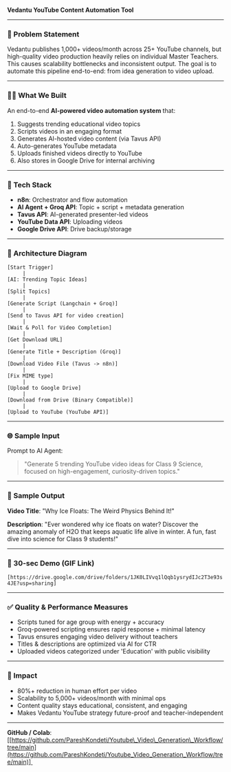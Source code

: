 **Vedantu YouTube Content Automation Tool**

---

### 🚀 Problem Statement

Vedantu publishes 1,000+ videos/month across 25+ YouTube channels, but high-quality video production heavily relies on individual Master Teachers. This causes scalability bottlenecks and inconsistent output. The goal is to automate this pipeline end-to-end: from idea generation to video upload.

---

### 🧑‍💻 What We Built

An end-to-end **AI-powered video automation system** that:

1. Suggests trending educational video topics
2. Scripts videos in an engaging format
3. Generates AI-hosted video content (via Tavus API)
4. Auto-generates YouTube metadata
5. Uploads finished videos directly to YouTube
6. Also stores in Google Drive for internal archiving

---

### 🧰 Tech Stack

* **n8n**: Orchestrator and flow automation
* **AI Agent + Groq API**: Topic + script + metadata generation
* **Tavus API**: AI-generated presenter-led videos
* **YouTube Data API**: Uploading videos
* **Google Drive API**: Drive backup/storage

---

### 🔹 Architecture Diagram

```
[Start Trigger]
     |
[AI: Trending Topic Ideas]
     |
[Split Topics]
     |
[Generate Script (Langchain + Groq)]
     |
[Send to Tavus API for video creation]
     |
[Wait & Poll for Video Completion]
     |
[Get Download URL]
     |
[Generate Title + Description (Groq)]
     |
[Download Video File (Tavus -> n8n)]
     |
[Fix MIME type]
     |
[Upload to Google Drive]
     |
[Download from Drive (Binary Compatible)]
     |
[Upload to YouTube (YouTube API)]
```

---

### 🌐 Sample Input

Prompt to AI Agent:

> "Generate 5 trending YouTube video ideas for Class 9 Science, focused on high-engagement, curiosity-driven topics."

---

### 📄 Sample Output

**Video Title**: "Why Ice Floats: The Weird Physics Behind It!"

**Description**:
"Ever wondered why ice floats on water? Discover the amazing anomaly of H2O that keeps aquatic life alive in winter. A fun, fast dive into science for Class 9 students!"

---

### 🎉 30-sec Demo (GIF Link)

`[https://drive.google.com/drive/folders/1JK0LIVvq1lQqb1ysrydIJc2T3e93s4JE?usp=sharing]`

---

### ✅ Quality & Performance Measures

* Scripts tuned for age group with energy + accuracy
* Groq-powered scripting ensures rapid response + minimal latency
* Tavus ensures engaging video delivery without teachers
* Titles & descriptions are optimized via AI for CTR
* Uploaded videos categorized under 'Education' with public visibility

---

### 🚀 Impact

* 80%+ reduction in human effort per video
* Scalability to 5,000+ videos/month with minimal ops
* Content quality stays educational, consistent, and engaging
* Makes Vedantu YouTube strategy future-proof and teacher-independent

---

**GitHub / Colab**: \[[https://github.com/PareshKondeti/Youtube\_Video\_Generation\_Workflow/tree/main](https://github.com/PareshKondeti/Youtube_Video_Generation_Workflow/tree/main)] 
